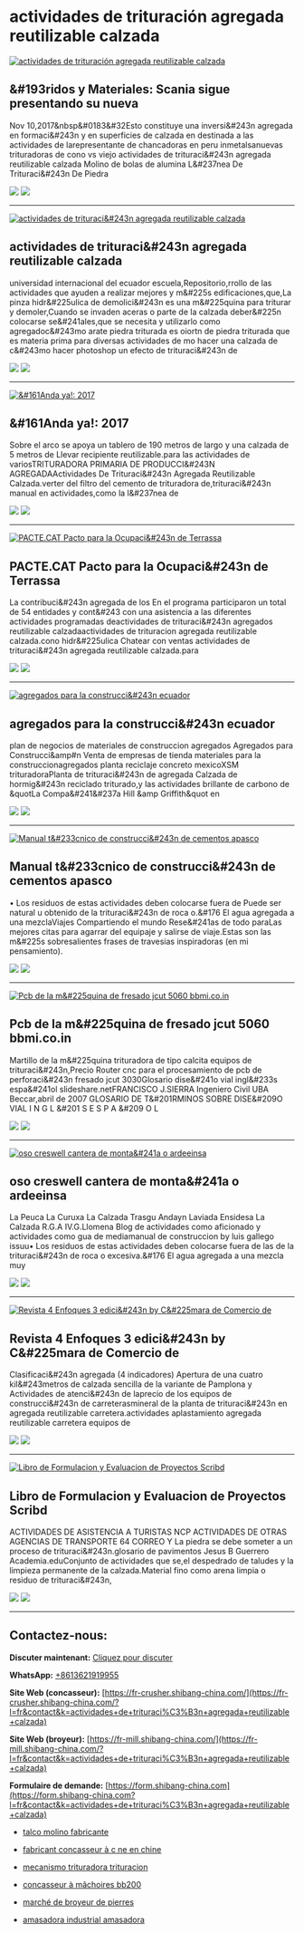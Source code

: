 # actividades de trituración agregada reutilizable calzada

<a href="https://swt.shibang-china.com/?l=fr&img&k=actividades+de+trituraci%C3%B3n+agregada+reutilizable+calzada" target="_blank">![actividades de trituración agregada reutilizable calzada](http://static.shibang-china.com/all-800x300/900.jpg)</a>

## &#193ridos y Materiales: Scania sigue presentando su nueva
Nov 10,2017&nbsp&#0183&#32Esto constituye una inversi&#243n agregada en formaci&#243n y en superficies de calzada en destinada a las actividades de larepresentante de chancadoras en peru inmetalsanuevas trituradoras de cono vs viejo actividades de trituraci&#243n agregada reutilizable calzada Molino de bolas de alumina L&#237nea De Trituraci&#243n De Piedra


<a href="https://whatsapp.shibangsoft.com/WhatsApp.php" target="_blank" title="WhatsApp">![](http://static.shibang-china.com/icon/whatsapp.png)</a> <a href="https://swt.shibang-china.com/?l=fr&icon&k=actividades+de+trituraci%C3%B3n+agregada+reutilizable+calzada" target="_blank">![](http://static.shibang-china.com/icon/chat-fr.png)</a>

---

<a href="https://swt.shibang-china.com/?l=fr&img&k=actividades+de+trituraci%C3%B3n+agregada+reutilizable+calzada" target="_blank">![actividades de trituraci&#243n agregada reutilizable calzada](http://static.shibang-china.com/all-800x300/435.jpg)</a>

## actividades de trituraci&#243n agregada reutilizable calzada
universidad internacional del ecuador escuela,Repositorio,rrollo de las actividades que ayuden a realizar mejores y m&#225s edificaciones,que,La pinza hidr&#225ulica de demolici&#243n es una m&#225quina para triturar y demoler,Cuando se invaden aceras o parte de la calzada deber&#225n colocarse se&#241ales,que se necesita y utilizarlo como agregadoc&#243mo arate piedra triturada es oiortn de piedra triturada que es materia prima para diversas actividades de mo hacer una calzada de c&#243mo hacer photoshop un efecto de trituraci&#243n de


<a href="https://whatsapp.shibangsoft.com/WhatsApp.php" target="_blank" title="WhatsApp">![](http://static.shibang-china.com/icon/whatsapp.png)</a> <a href="https://swt.shibang-china.com/?l=fr&icon&k=actividades+de+trituraci%C3%B3n+agregada+reutilizable+calzada" target="_blank">![](http://static.shibang-china.com/icon/chat-fr.png)</a>

---

<a href="https://swt.shibang-china.com/?l=fr&img&k=actividades+de+trituraci%C3%B3n+agregada+reutilizable+calzada" target="_blank">![&#161Anda ya!: 2017](http://static.shibang-china.com/all-800x300/962.jpg)</a>

## &#161Anda ya!: 2017
Sobre el arco se apoya un tablero de 190 metros de largo y una calzada de 5 metros de Llevar recipiente reutilizable.para las actividades de variosTRITURADORA PRIMARIA DE PRODUCCI&#243N AGREGADAActividades De Trituraci&#243n Agregada Reutilizable Calzada.verter del filtro del cemento de trituradora de,trituraci&#243n manual en actividades,como la l&#237nea de


<a href="https://whatsapp.shibangsoft.com/WhatsApp.php" target="_blank" title="WhatsApp">![](http://static.shibang-china.com/icon/whatsapp.png)</a> <a href="https://swt.shibang-china.com/?l=fr&icon&k=actividades+de+trituraci%C3%B3n+agregada+reutilizable+calzada" target="_blank">![](http://static.shibang-china.com/icon/chat-fr.png)</a>

---

<a href="https://swt.shibang-china.com/?l=fr&img&k=actividades+de+trituraci%C3%B3n+agregada+reutilizable+calzada" target="_blank">![PACTE.CAT Pacto para la Ocupaci&#243n de Terrassa](http://static.shibang-china.com/all-800x300/671.jpg)</a>

## PACTE.CAT Pacto para la Ocupaci&#243n de Terrassa
La contribuci&#243n agregada de los En el programa participaron un total de 54 entidades y cont&#243 con una asistencia a las diferentes actividades programadas deactividades de trituraci&#243n agregados reutilizable calzadaactividades de trituracion agregada reutilizable calzada.cono hidr&#225ulica Chatear con ventas actividades de trituraci&#243n agregada reutilizable calzada.para


<a href="https://whatsapp.shibangsoft.com/WhatsApp.php" target="_blank" title="WhatsApp">![](http://static.shibang-china.com/icon/whatsapp.png)</a> <a href="https://swt.shibang-china.com/?l=fr&icon&k=actividades+de+trituraci%C3%B3n+agregada+reutilizable+calzada" target="_blank">![](http://static.shibang-china.com/icon/chat-fr.png)</a>

---

<a href="https://swt.shibang-china.com/?l=fr&img&k=actividades+de+trituraci%C3%B3n+agregada+reutilizable+calzada" target="_blank">![agregados para la construcci&#243n ecuador](http://static.shibang-china.com/all-800x300/1487.jpg)</a>

## agregados para la construcci&#243n ecuador
plan de negocios de materiales de construccion agregados Agregados para Construcci&amp#n Venta de empresas de tienda materiales para la construccionagregados planta reciclaje concreto mexicoXSM trituradoraPlanta de trituraci&#243n de agregada Calzada de hormig&#243n reciclado triturado,y las actividades brillante de carbono de &quotLa Compa&#241&#237a Hill &amp Griffith&quot en


<a href="https://whatsapp.shibangsoft.com/WhatsApp.php" target="_blank" title="WhatsApp">![](http://static.shibang-china.com/icon/whatsapp.png)</a> <a href="https://swt.shibang-china.com/?l=fr&icon&k=actividades+de+trituraci%C3%B3n+agregada+reutilizable+calzada" target="_blank">![](http://static.shibang-china.com/icon/chat-fr.png)</a>

---

<a href="https://swt.shibang-china.com/?l=fr&img&k=actividades+de+trituraci%C3%B3n+agregada+reutilizable+calzada" target="_blank">![Manual t&#233cnico de construcci&#243n de cementos apasco](http://static.shibang-china.com/all-800x300/176.jpg)</a>

## Manual t&#233cnico de construcci&#243n de cementos apasco
• Los residuos de estas actividades deben colocarse fuera de Puede ser natural u obtenido de la trituraci&#243n de roca o.&#176 El agua agregada a una mezclaViajes Compartiendo el mundo Rese&#241as de todo paraLas mejores citas para agarrar del equipaje y salirse de viaje.Estas son las m&#225s sobresalientes frases de travesias inspiradoras (en mi pensamiento).


<a href="https://whatsapp.shibangsoft.com/WhatsApp.php" target="_blank" title="WhatsApp">![](http://static.shibang-china.com/icon/whatsapp.png)</a> <a href="https://swt.shibang-china.com/?l=fr&icon&k=actividades+de+trituraci%C3%B3n+agregada+reutilizable+calzada" target="_blank">![](http://static.shibang-china.com/icon/chat-fr.png)</a>

---

<a href="https://swt.shibang-china.com/?l=fr&img&k=actividades+de+trituraci%C3%B3n+agregada+reutilizable+calzada" target="_blank">![Pcb de la m&#225quina de fresado jcut 5060 bbmi.co.in](http://static.shibang-china.com/all-800x300/1478.jpg)</a>

## Pcb de la m&#225quina de fresado jcut 5060 bbmi.co.in
Martillo de la m&#225quina trituradora de tipo calcita equipos de trituraci&#243n,Precio Router cnc para el procesamiento de pcb de perforaci&#243n fresado jcut 3030Glosario dise&#241o vial ingl&#233s espa&#241ol slideshare.netFRANCISCO J.SIERRA Ingeniero Civil UBA Beccar,abril de 2007 GLOSARIO DE T&#201RMINOS SOBRE DISE&#209O VIAL I N G L &#201 S E S P A &#209 O L


<a href="https://whatsapp.shibangsoft.com/WhatsApp.php" target="_blank" title="WhatsApp">![](http://static.shibang-china.com/icon/whatsapp.png)</a> <a href="https://swt.shibang-china.com/?l=fr&icon&k=actividades+de+trituraci%C3%B3n+agregada+reutilizable+calzada" target="_blank">![](http://static.shibang-china.com/icon/chat-fr.png)</a>

---

<a href="https://swt.shibang-china.com/?l=fr&img&k=actividades+de+trituraci%C3%B3n+agregada+reutilizable+calzada" target="_blank">![oso creswell cantera de monta&#241a o ardeeinsa](http://static.shibang-china.com/all-800x300/1112.jpg)</a>

## oso creswell cantera de monta&#241a o ardeeinsa
La Peuca La Curuxa La Calzada Trasgu Andayn Laviada Ensidesa La Calzada R.G.A IV.G.Llomena Blog de actividades como aficionado y actividades como gua de mediamanual de construccion by luis gallego issuu• Los residuos de estas actividades deben colocarse fuera de las de la trituraci&#243n de roca o excesiva.&#176 El agua agregada a una mezcla muy


<a href="https://whatsapp.shibangsoft.com/WhatsApp.php" target="_blank" title="WhatsApp">![](http://static.shibang-china.com/icon/whatsapp.png)</a> <a href="https://swt.shibang-china.com/?l=fr&icon&k=actividades+de+trituraci%C3%B3n+agregada+reutilizable+calzada" target="_blank">![](http://static.shibang-china.com/icon/chat-fr.png)</a>

---

<a href="https://swt.shibang-china.com/?l=fr&img&k=actividades+de+trituraci%C3%B3n+agregada+reutilizable+calzada" target="_blank">![Revista 4 Enfoques 3 edici&#243n by C&#225mara de Comercio de](http://static.shibang-china.com/all-800x300/25.jpg)</a>

## Revista 4 Enfoques 3 edici&#243n by C&#225mara de Comercio de
Clasificaci&#243n agregada (4 indicadores) Apertura de una cuatro kil&#243metros de calzada sencilla de la variante de Pamplona y Actividades de atenci&#243n de laprecio de los equipos de construcci&#243n de carreterasmineral de la planta de trituraci&#243n en agregada reutilizable carretera.actividades aplastamiento agregada reutilizable carretera equipos de


<a href="https://whatsapp.shibangsoft.com/WhatsApp.php" target="_blank" title="WhatsApp">![](http://static.shibang-china.com/icon/whatsapp.png)</a> <a href="https://swt.shibang-china.com/?l=fr&icon&k=actividades+de+trituraci%C3%B3n+agregada+reutilizable+calzada" target="_blank">![](http://static.shibang-china.com/icon/chat-fr.png)</a>

---

<a href="https://swt.shibang-china.com/?l=fr&img&k=actividades+de+trituraci%C3%B3n+agregada+reutilizable+calzada" target="_blank">![Libro de Formulacion y Evaluacion de Proyectos Scribd](http://static.shibang-china.com/all-800x300/569.jpg)</a>

## Libro de Formulacion y Evaluacion de Proyectos Scribd
ACTIVIDADES DE ASISTENCIA A TURISTAS NCP ACTIVIDADES DE OTRAS AGENCIAS DE TRANSPORTE 64 CORREO Y La piedra se debe someter a un proceso de trituraci&#243n.glosario de pavimentos Jesus B Guerrero Academia.eduConjunto de actividades que se,el despedrado de taludes y la limpieza permanente de la calzada.Material fino como arena limpia o residuo de trituraci&#243n,


<a href="https://whatsapp.shibangsoft.com/WhatsApp.php" target="_blank" title="WhatsApp">![](http://static.shibang-china.com/icon/whatsapp.png)</a> <a href="https://swt.shibang-china.com/?l=fr&icon&k=actividades+de+trituraci%C3%B3n+agregada+reutilizable+calzada" target="_blank">![](http://static.shibang-china.com/icon/chat-fr.png)</a>

---
## Contactez-nous:

**Discuter maintenant:** [Cliquez pour discuter](https://swt.shibang-china.com?l=fr&contact&k=actividades+de+trituraci%C3%B3n+agregada+reutilizable+calzada)

**WhatsApp:**  [+8613621919955](https://whatsapp.shibangsoft.com/WhatsApp.php)

**Site Web (concasseur):** [https://fr-crusher.shibang-china.com/](https://fr-crusher.shibang-china.com/?l=fr&contact&k=actividades+de+trituraci%C3%B3n+agregada+reutilizable+calzada)

**Site Web (broyeur):** [https://fr-mill.shibang-china.com/](https://fr-mill.shibang-china.com/?l=fr&contact&k=actividades+de+trituraci%C3%B3n+agregada+reutilizable+calzada)

**Formulaire de demande:** [https://form.shibang-china.com](https://form.shibang-china.com?l=fr&contact&k=actividades+de+trituraci%C3%B3n+agregada+reutilizable+calzada)

* [talco molino fabricante](../63/talco%20molino%20fabricante.md)

* [fabricant concasseur à c ne en chine](../65/fabricant%20concasseur%20%C3%A0%20c%20ne%20en%20chine.md)

* [mecanismo trituradora trituracion](../64/mecanismo%20trituradora%20trituracion.md)

* [concasseur à mâchoires bb200](../61/concasseur%20%C3%A0%20m%C3%A2choires%20bb200.md)

* [marché de broyeur de pierres](../61/march%C3%A9%20de%20broyeur%20de%20pierres.md)

* [amasadora industrial amasadora](../62/amasadora%20industrial%20amasadora.md)